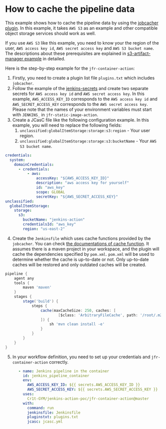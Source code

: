 # How to cache the pipeline data

This example shows how to cache the pipeline data by using the [jobcacher plugin](https://plugins.jenkins.io/jobcacher/).
In this example, it takes `AWS S3` as an example and other compatible object storage services should work as well.

If you use `AWS S3` like this example, you need to know your the region of the user, `AWS access key id`, 
`AWS secret access key` and `AWS S3 bucket name`. The descriptions about these prerequisites are explained in
[s3-artifact-manager example](../s3-artifact-manager) in detailed.

Here is the step-by-step example for the `jfr-container-action`:
1. Firstly, you need to create a plugin list file `plugins.txt` which includes `jobcacher`.
2. Follow the example of the [jenkins-secrets](../jenkins-secrets) and create two separate secrets for `AWS access key id` and `AWS secret access key`.
   In this example, `AWS_ACCESS_KEY_ID` corresponds to the `AWS access key id` and `AWS_SECRET_ACCESS_KEY` corresponds to the `AWS secret access key`.
   Please note that the names of your environment variables must start with `JENKINS_` in `jfr-static-image-action`.
3. Create a JCasC file like the following configuration example. In this example, you will need to replace the following fields:
    1. `unclassified:globalItemStorage:storage:s3:region` - Your user region.
    2. `unclassified:globalItemStorage:storage:s3:bucketName` - Your `AWS S3 bucket name`.
```yaml
credentials:
  system:
    domainCredentials:
      - credentials:
          - aws:
              accessKey: "${AWS_ACCESS_KEY_ID}"
              description: "aws access key for yourself"
              id: "aws_key"
              scope: GLOBAL
              secretKey: "${AWS_SECRET_ACCESS_KEY}"
unclassified:
  globalItemStorage:
    storage:
      s3:
        bucketName: "jenkins-action"
        credentialsId: "aws_key"
        region: "us-east-2"
```
4. Create the `Jenkinsfile` which uses cache functions provided by the `jobcacher`.
You can check [the documentations of cache function](https://www.jenkins.io/doc/pipeline/steps/jobcacher/#cache-caches-files-from-previous-build-to-current-build). 
It assumes there is a maven project in your workspace, and the plugin will cache the dependencies specified by `pom.xml`.
`pom.xml` will be used to determine whether the cache is up-to-date or not. 
Only up-to-date caches will be restored and only outdated caches will be created.
```groovy
pipeline {
    agent any
    tools {
        maven 'maven'
    }
    stages {
        stage('build') {
            steps {
                cache(maxCacheSize: 250, caches: [
                        [$class: 'ArbitraryFileCache', path: '/root/.m2', cacheValidityDecidingFile: 'pom.xml', compressionMethod: 'TARGZ']
                ]) {
                    sh 'mvn clean install -e'
                }
            }
        }
    }
}
```
5. In your workflow definition, you need to set up your credentials and `jfr-container-action` correctly.
```yaml
      - name: Jenkins pipeline in the container
        id: jenkins_pipeline_container
        env:
          AWS_ACCESS_KEY_ID: ${{ secrets.AWS_ACCESS_KEY_ID }}
          AWS_SECRET_ACCESS_KEY: ${{ secrets.AWS_SECRET_ACCESS_KEY }}
        uses:
          Cr1t-GYM/jenkins-action-poc/jfr-container-action@master
        with:
          command: run
          jenkinsfile: Jenkinsfile
          pluginstxt: plugins.txt
          jcasc: jcasc.yml
```
